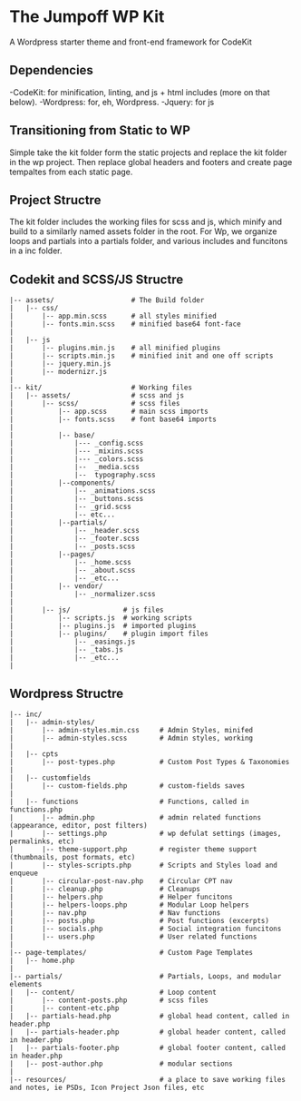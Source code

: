 # The Jumpoff WP Kit
A Wordpress starter theme and front-end framework for CodeKit

## Dependencies
-CodeKit: for minification, linting, and js + html includes (more on that below).
-Wordpress: for, eh, Wordpress.
-Jquery: for js

## Transitioning from Static to WP
Simple take the kit folder form the static projects and replace the kit folder in the wp project. Then replace global headers and footers and create page tempaltes from each static page.

## Project Structre
The kit folder includes the working files for scss and js, which minify and build to a similarly named assets folder in the root.
For Wp, we organize loops and partials into a partials folder, and various includes and funcitons in a inc folder.


## Codekit and SCSS/JS Structre
```
|-- assets/                   # The Build folder
|   |-- css/      
|       |-- app.min.scss      # all styles minified
|       |-- fonts.min.scss    # minified base64 font-face
|
|   |-- js 
|       |-- plugins.min.js    # all minified plugins
|       |-- scripts.min.js    # minified init and one off scripts
|       |-- jquery.min.js  
|       |-- modernizr.js   
|
|-- kit/                      # Working files
|   |-- assets/               # scss and js
|       |-- scss/             # scss files
|           |-- app.scss      # main scss imports
|           |-- fonts.scss    # font base64 imports
|
|           |-- base/
|               |--- _config.scss
|               |--- _mixins.scss
|               |--- _colors.scss
|               |--  _media.scss  
|               |--  typography.scss      
|           |--components/  
|               |-- _animations.scss  
|               |-- _buttons.scss      
|               |-- _grid.scss    
|               |-- etc...  
|           |--partials/
|               |-- _header.scss
|               |-- _footer.scss       
|               |-- _posts.scss     
|           |--pages/
|               |-- _home.scss      
|               |-- _about.scss  
|               |-- _etc...  
|           |-- vendor/ 
|               |-- _normalizer.scss 
|
|       |-- js/             # js files
|           |-- scripts.js  # working scripts
|           |-- plugins.js  # imported plugins
|           |-- plugins/    # plugin import files
|               |-- _easings.js   
|               |-- _tabs.js
|               |-- _etc...   
|
```

## Wordpress Structre

```
|-- inc/                      
|   |-- admin-styles/      
|       |-- admin-styles.min.css     # Admin Styles, minifed
|       |-- admin-styles.scss        # Admin styles, working
|
|   |-- cpts 
|       |-- post-types.php           # Custom Post Types & Taxonomies
|
|   |-- customfields
|       |-- custom-fields.php        # custom-fields saves
|
|   |-- functions                    # Functions, called in functions.php
|       |-- admin.php                # admin related functions (appearance, editor, post filters)
|       |-- settings.php             # wp defulat settings (images, permalinks, etc)
|       |-- theme-support.php        # register theme support (thumbnails, post formats, etc)
|       |-- styles-scripts.php       # Scripts and Styles load and enqueue  
|       |-- circular-post-nav.php    # Circular CPT nav 
|       |-- cleanup.php              # Cleanups 
|       |-- helpers.php              # Helper funcitons
|       |-- helpers-loops.php        # Modular Loop helpers
|       |-- nav.php                  # Nav functions
|       |-- posts.php                # Post functions (excerpts)
|       |-- socials.php              # Social integration funcitons
|       |-- users.php                # User related functions 
|
|-- page-templates/                  # Custom Page Templates
|   |-- home.php                
|
|-- partials/                        # Partials, Loops, and modular elements
|   |-- content/                     # Loop content
|       |-- content-posts.php        # scss files
|       |-- content-etc.php         
|   |-- partials-head.php            # global head content, called in header.php
|   |-- partials-header.php          # global header content, called in header.php
|   |-- partials-footer.php          # global footer content, called in header.php
|   |-- post-author.php              # modular sections
|
|-- resources/                       # a place to save working files and notes, ie PSDs, Icon Project Json files, etc
```
